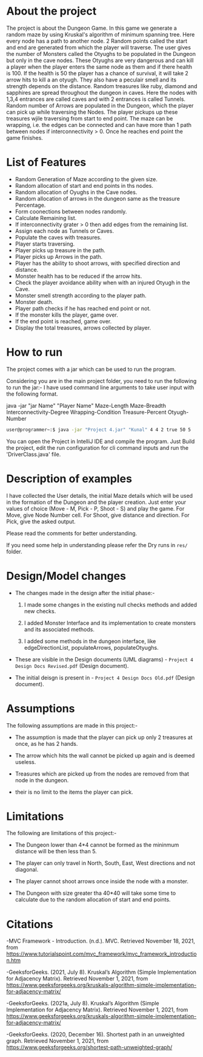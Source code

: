 # About the project

The project is about the Dungeon Game. In this game we generate a random maze by using Kruskal's algorithm of minimum spanning tree. Here every node has a path to another node. 2 Random points called the start and end are generated from which the player will traverse. The user gives the number of Monsters called the Otyughs to be populated in the Dungeon but only in the cave nodes. These Otyughs are very dangerous and can kill a player when the player enters the same node as them and if there health is 100. If the health is 50 the player has a chance of survival, it will take 2 arrow hits to kill a an otyugh. They also have a peculair smell and its strength depends on the distance. Random treasures like ruby, diamond and sapphires are spread throughout the dungeon in caves. Here the nodes with 1,3,4 entrances are called caves and with 2 entrances is called Tunnels. Random number of Arrows are populated in the Dungeon, which the player can pick up while traversing the Nodes. The player pickups up these treasures wjile traversing from start to end point. The maze can be wrapping, i.e. the edges can be connected and can have more than 1 path between nodes if interconnectivity > 0.
Once he reaches end point the game finishes.

# List of Features

- Random Generation of Maze according to the given size.
- Random allocation of start and end points in ths nodes.
- Random allocation of Oyughs in the Cave nodes.
- Random allocation of arrows in the dungeon same as the treasure Percentage. 
- Form coonections between nodes randomly.
- Calculate Remaining list.
- If interconnectivity grater > 0 then add edges from the remaining list.
- Assign each node as Tunnels or Caves.
- Populate the caves with treasures.
- Player starts traversing.
- Player picks up treasure in the path.
- Player picks up Arrows in the path.
- Player has the ability to shoot arrows, with specified direction and distance.
- Monster health has to be reduced if the arrow hits.
- Check the player avoidance ability when with an injured Otyugh in the Cave.
- Monster smell strength according to the player path.
- Monster death.
- Player path checks if he has reached end point or not.
- If the monster kills the player, game over.
- If the end point is reached, game over.
- Display the total treasures, arrows collected by player.

# How to run

The project comes with a jar which can be used to run the program.

Considering you are in the main project folder, you need to run the following to run the jar:-
I have used command line arguments to take user input with the following format.

java -jar "jar Name" "Player Name" Maze-Length Maze-Breadth Interconnectivity-Degree Wrapping-Condition Treasure-Percent Otyugh-Number

```bash
user@programmer~:$ java -jar "Project 4.jar" "Kunal" 4 4 2 true 50 5
```
You can open the Project in IntelliJ IDE and compile the program. Just Build the project, edit the run configuration for cli command inputs and run the 'DriverClass.java' file.

# Description of examples

I have collected the User details, the initial Maze details which will be used in the formation of the Dungeon and the player creation.
Just enter your values of choice (Move - M, Pick - P, Shoot - S) and play the game.
For Move, give Node Number cell.
For Shoot, give distance and direction.
For Pick, give the asked output.

Please read the comments for better understanding.

If you need some help in understanding please refer the Dry runs in `res/` folder.

# Design/Model changes

- The changes made in the design after the initial phase:-

    1. I made some changes in the existing null checks methods and added new checks.
	
    2. I added Monster Interface and its implementation to create monsters and its associated methods.

    3. I added some methods in the dungeon interface, like edgeDirectionList, populateArrows, populateOtyughs.

- These are visible in the Design documents (UML diagrams) - `Project 4 Design Docs Revised.pdf` (Design document).
- The initial deisgn is present in - `Project 4 Design Docs Old.pdf` (Design document).

# Assumptions

The following assumptions are made in this project:-

- The assumption is made that the player can pick up only 2 treasures at once, as he has 2 hands.

- The arrow which hits the wall cannot be picked up again and is deemed useless.

- Treasures which are picked up from the nodes are removed from that node in the dungeon.

- their is no limit to the items the player can pick.


# Limitations

The following are limitations of this project:-

- The Dungeon lower than 4*4 cannot be formed as the mininmum distance will be then less than 5.

- The player can only travel in North, South, East, West directions and not diagonal.

- The player cannot shoot arrows once inside the node with a monster.

- The Dungeon with size greater tha 40*40 will take some time to calculate due to the random allocation of start and end points.


# Citations

-MVC Framework - Introduction. (n.d.). MVC. Retrieved November 18, 2021, from https://www.tutorialspoint.com/mvc_framework/mvc_framework_introduction.htm

-GeeksforGeeks. (2021, July 8). Kruskal’s Algorithm (Simple Implementation for Adjacency Matrix). Retrieved November 1, 2021, from https://www.geeksforgeeks.org/kruskals-algorithm-simple-implementation-for-adjacency-matrix/

-GeeksforGeeks. (2021a, July 8). Kruskal’s Algorithm (Simple Implementation for Adjacency Matrix). Retrieved November 1, 2021, from https://www.geeksforgeeks.org/kruskals-algorithm-simple-implementation-for-adjacency-matrix/

-GeeksforGeeks. (2020, December 16). Shortest path in an unweighted graph. Retrieved November 1, 2021, from https://www.geeksforgeeks.org/shortest-path-unweighted-graph/
